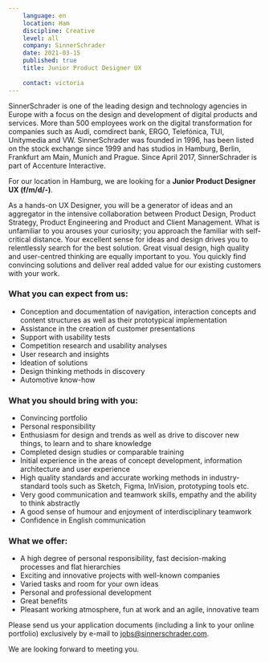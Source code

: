 ```yaml
---
    language: en
    location: Ham
    discipline: Creative
    level: all
    company: SinnerSchrader
    date: 2021-03-15
    published: true
    title: Junior Product Designer UX
    
    contact: victoria
---
```


SinnerSchrader is one of the leading design and technology agencies in Europe with a focus on the design and development of digital products and services. More than 500 employees work on the digital transformation for companies such as Audi, comdirect bank, ERGO, Telefónica, TUI, Unitymedia and VW. SinnerSchrader was founded in 1996, has been listed on the stock exchange since 1999 and has studios in Hamburg, Berlin, Frankfurt am Main, Munich and Prague. Since April 2017, SinnerSchrader is part of Accenture Interactive.
 
For our location in Hamburg, we are looking for a **Junior Product Designer UX (f/m/d/-)**.
 
As a hands-on UX Designer, you will be a generator of ideas and an aggregator in the intensive collaboration between Product Design, Product Strategy, Product Engineering and Product and Client Management. What is unfamiliar to you arouses your curiosity; you approach the familiar with self-critical distance. Your excellent sense for ideas and design drives you to relentlessly search for the best solution. Great visual design, high quality and user-centred thinking are equally important to you. You quickly find convincing solutions and deliver real added value for our existing customers with your work.

### What you can expect from us:

- Conception and documentation of navigation, interaction concepts and content structures as well as their prototypical implementation
- Assistance in the creation of customer presentations
- Support with usability tests
- Competition research and usability analyses
- User research and insights
- Ideation of solutions
- Design thinking methods in discovery
- Automotive know-how

### What you should bring with you:

- Convincing portfolio
- Personal responsibility
- Enthusiasm for design and trends as well as drive to discover new things, to learn and to share knowledge
- Completed design studies or comparable training
- Initial experience in the areas of concept development, information architecture and user experience
- High quality standards and accurate working methods in industry-standard tools such as Sketch, Figma, InVision, prototyping tools etc.
- Very good communication and teamwork skills, empathy and the ability to think abstractly
- A good sense of humour and enjoyment of interdisciplinary teamwork
- Confidence in English communication

### What we offer:

- A high degree of personal responsibility, fast decision-making processes and flat hierarchies
- Exciting and innovative projects with well-known companies
- Varied tasks and room for your own ideas
- Personal and professional development
- Great benefits
- Pleasant working atmosphere, fun at work and an agile, innovative team

Please send us your application documents (including a link to your online portfolio) exclusively by e-mail to <jobs@sinnerschrader.com>. 

We are looking forward to meeting you.
